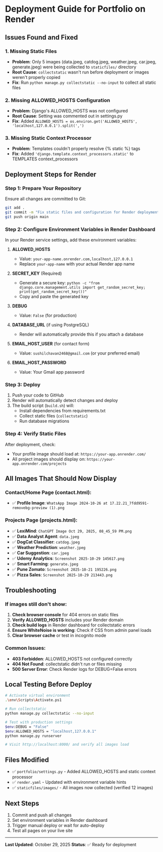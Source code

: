 # Deployment Guide for Portfolio on Render

## Issues Found and Fixed

### 1. **Missing Static Files**
- **Problem**: Only 5 images (data.jpeg, catdog.jpeg, weather.jpeg, car.jpeg, generate.jpeg) were being collected to `staticfiles/` directory
- **Root Cause**: `collectstatic` wasn't run before deployment or images weren't properly copied
- **Fix**: Run `python manage.py collectstatic --no-input` to collect all static files

### 2. **Missing ALLOWED_HOSTS Configuration**
- **Problem**: Django's ALLOWED_HOSTS was not configured
- **Root Cause**: Setting was commented out in settings.py
- **Fix**: Added `ALLOWED_HOSTS = os.environ.get('ALLOWED_HOSTS', 'localhost,127.0.0.1').split(',')`

### 3. **Missing Static Context Processor**
- **Problem**: Templates couldn't properly resolve {% static %} tags
- **Fix**: Added `'django.template.context_processors.static'` to TEMPLATES context_processors

## Deployment Steps for Render

### Step 1: Prepare Your Repository
Ensure all changes are committed to Git:
```bash
git add .
git commit -m "Fix static files and configuration for Render deployment"
git push origin main
```

### Step 2: Configure Environment Variables in Render Dashboard
In your Render service settings, add these environment variables:

1. **ALLOWED_HOSTS**
   - Value: `your-app-name.onrender.com,localhost,127.0.0.1`
   - Replace `your-app-name` with your actual Render app name

2. **SECRET_KEY** (Required)
   - Generate a secure key: `python -c "from django.core.management.utils import get_random_secret_key; print(get_random_secret_key())"`
   - Copy and paste the generated key

3. **DEBUG**
   - Value: `False` (for production)

4. **DATABASE_URL** (if using PostgreSQL)
   - Render will automatically provide this if you attach a database

5. **EMAIL_HOST_USER** (for contact form)
   - Value: `sushilchavan2468@gmail.com` (or your preferred email)

6. **EMAIL_HOST_PASSWORD**
   - Value: Your Gmail app password

### Step 3: Deploy
1. Push your code to GitHub
2. Render will automatically detect changes and deploy
3. The build script (`build.sh`) will:
   - Install dependencies from requirements.txt
   - Collect static files (`collectstatic`)
   - Run database migrations

### Step 4: Verify Static Files
After deployment, check:
- Your profile image should load at: `https://your-app.onrender.com/`
- All project images should display on: `https://your-app.onrender.com/projects`

## All Images That Should Now Display

### Contact/Home Page (contact.html):
- ✅ **Profile Image**: `WhatsApp Image 2024-10-26 at 17.22.21_7fdd9591-removebg-preview (1).png`

### Projects Page (projects.html):
- ✅ **LexiMind**: `ChatGPT Image Oct 29, 2025, 08_45_59 PM.png`
- ✅ **Data Analyst Agent**: `data.jpeg`
- ✅ **DogCat Classifier**: `catdog.jpeg`
- ✅ **Weather Prediction**: `weather.jpeg`
- ✅ **Car Suggestion**: `car.jpeg`
- ✅ **Udemy Analytics**: `Screenshot 2025-10-29 145617.png`
- ✅ **Smart Farming**: `generate.jpeg`
- ✅ **Pune Zomato**: `Screenshot 2025-10-21 195226.png`
- ✅ **Pizza Sales**: `Screenshot 2025-10-29 213443.png`

## Troubleshooting

### If images still don't show:
1. **Check browser console** for 404 errors on static files
2. **Verify ALLOWED_HOSTS** includes your Render domain
3. **Check build logs** in Render dashboard for collectstatic errors
4. **Ensure WhiteNoise is working**: Check if CSS from admin panel loads
5. **Clear browser cache** or test in incognito mode

### Common Issues:
- **403 Forbidden**: ALLOWED_HOSTS not configured correctly
- **404 Not Found**: collectstatic didn't run or files missing
- **500 Server Error**: Check Render logs for DEBUG=False errors

## Local Testing Before Deploy
```bash
# Activate virtual environment
.\env\Scripts\Activate.ps1

# Run collectstatic
python manage.py collectstatic --no-input

# Test with production settings
$env:DEBUG = "False"
$env:ALLOWED_HOSTS = "localhost,127.0.0.1"
python manage.py runserver

# Visit http://localhost:8000/ and verify all images load
```

## Files Modified
- ✅ `portfolio/settings.py` - Added ALLOWED_HOSTS and static context processor
- ✅ `render.yaml` - Updated with environment variable hints
- ✅ `staticfiles/images/` - All images now collected (verified 12 images)

## Next Steps
1. Commit and push all changes
2. Set environment variables in Render dashboard
3. Trigger manual deploy or wait for auto-deploy
4. Test all pages on your live site

---
**Last Updated**: October 29, 2025
**Status**: ✅ Ready for deployment
